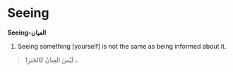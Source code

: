 Seeing
======

**Seeing-العيان**

1. Seeing something [yourself] is not the same as being informed about
it.

> 1ـ لَيْسَ العِيانُ كَالخَبَرِ.


